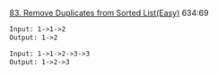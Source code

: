 [83. Remove Duplicates from Sorted List(Easy)](https://leetcode.com/problems/remove-duplicates-from-sorted-list/)
634:69  
  
```html
Input: 1->1->2
Output: 1->2

Input: 1->1->2->3->3
Output: 1->2->3
```
